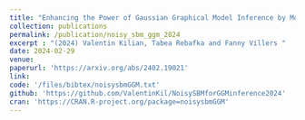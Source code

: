 ```yaml
---
title: "Enhancing the Power of Gaussian Graphical Model Inference by Modeling the Graph Structure"
collection: publications
permalink: /publication/noisy_sbm_ggm_2024
excerpt : "(2024) Valentin Kilian, Tabea Rebafka and Fanny Villers "
date: 2024-02-29
venue:
paperurl: 'https://arxiv.org/abs/2402.19021'
link:  
code: '/files/bibtex/noisysbmGGM.txt'
github: 'https://github.com/ValentinKil/NoisySBMforGGMinference2024'
cran: 'https://CRAN.R-project.org/package=noisysbmGGM'
---
```


